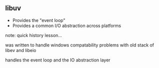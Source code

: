 ##  libuv

- Provides the "event loop"
- Provides a common I/O abstraction across platforms

note:
  quick history lesson...

  was written to handle windows compatability problems with old stack of libev and libeio

  handles the event loop and the IO abstraction layer


